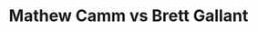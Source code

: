 ---
title: Mathew Camm vs Brett Gallant
player1:
  name: Camm, Mathew
  percent: 80
  wins: 0
  losses: 3
player2:
  name: Gallant, Brett
  percent: 87
  wins: 3
  losses: 0
games:
- player1:
    team: 'ON'
    position: Third
    percent: 80
    win: 0
    loss: 1
  player2:
    team: NL
    position: Second
    percent: 81
    win: 1
    loss: 0
  event: Brier
  year: 2015
  draw: Round Robin(10)
  score: ON 6 - NL 8
- player1:
    team: 'ON'
    position: Third
    percent: 80
    win: 0
    loss: 1
  player2:
    team: CA
    position: Second
    percent: 91
    win: 1
    loss: 0
  event: Brier
  year: 2018
  draw: Pool(19)
  score: ON 4 - CA 5
- player1:
    team: 'ON'
    position: Third
    percent: 79
    win: 0
    loss: 1
  player2:
    team: CA
    position: Second
    percent: 88
    win: 1
    loss: 0
  event: Brier
  year: 2018
  draw: Page 1-2(21)
  score: CA 6 - ON 2
- player1:
    team: Eppi
    position: Third
    percent: 93
    win: 1
    loss: 0
  player2:
    team: Gush
    position: Second
    percent: 83
    win: 0
    loss: 1
  event: Trials (Men)
  year: 2017
  draw: Round Robin(2)
  score: Eppi 6 - Gush 4
---